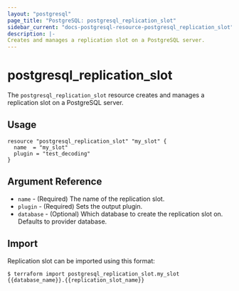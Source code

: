 ```yaml
---
layout: "postgresql"
page_title: "PostgreSQL: postgresql_replication_slot"
sidebar_current: "docs-postgresql-resource-postgresql_replication_slot"
description: |-
Creates and manages a replication slot on a PostgreSQL server.
---
```


# postgresql\_replication\_slot

The ``postgresql_replication_slot`` resource creates and manages a replication slot on a PostgreSQL
server.


## Usage

```hcl
resource "postgresql_replication_slot" "my_slot" {
  name  = "my_slot"
  plugin = "test_decoding"
}
```

## Argument Reference

* `name` - (Required) The name of the replication slot.
* `plugin` - (Required) Sets the output plugin.
* `database` - (Optional) Which database to create the replication slot on. Defaults to provider database.

## Import

Replication slot can be imported using this format:

```
$ terraform import postgresql_replication_slot.my_slot {{database_name}}.{{replication_slot_name}}
```
